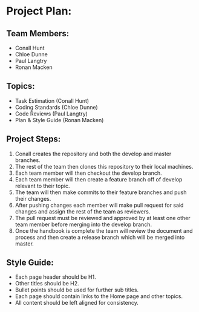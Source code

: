 # Project Plan:

## Team Members:
- Conall Hunt 
- Chloe Dunne 
- Paul Langtry 
- Ronan Macken 

## Topics:
- Task Estimation (Conall Hunt)
- Coding Standards (Chloe Dunne)
- Code Reviews (Paul Langtry)
- Plan & Style Guide (Ronan Macken)

## Project Steps:
1. Conall creates the repository and both the develop and master branches.
2. The rest of the team then clones this repository to their local machines.
3. Each team member will then checkout the develop branch.
4. Each team member will then create a feature branch off of develop relevant to their topic.
5. The team will then make commits to their feature branches and push their changes.
6. After pushing changes each member will make pull request for said changes and assign the rest of the team as reviewers.
7. The pull request must be reviewed and approved by at least one other team member before merging into the develop branch.
8. Once the handbook is complete the team will review the document and process
 and then create a release branch which will be merged into master.

## Style Guide:
- Each page header should be H1.
- Other titles should be H2.
- Bullet points should be used for further sub titles.
- Each page should contain links to the Home page and other topics.
- All content should be left aligned for consistency.


